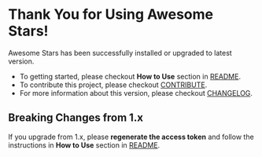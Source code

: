 # Thank You for Using Awesome Stars!

Awesome Stars has been successfully installed or upgraded to latest version.

- To getting started, please checkout **How to Use** section in [README](README.md).
- To contribute this project, please checkout [CONTRIBUTE](CONTRIBUTE.md).
- For more information about this version, please checkout [CHANGELOG](CHANGELOG.md).

## Breaking Changes from 1.x

If you upgrade from 1.x, please **regenerate the access token** and follow the instructions in **How to Use** section in [README](README.md).
